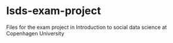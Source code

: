 # Isds-exam-project
Files for the exam project in Introduction to social data science at Copenhagen University
